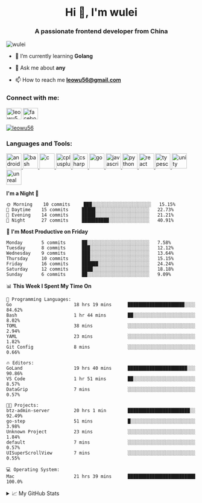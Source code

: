 <h1 align="center">Hi 👋, I'm wulei</h1>
<h3 align="center">A passionate frontend developer from China</h3>

<p align="left"> <img src="https://komarev.com/ghpvc/?username=wulei&label=Profile%20views&color=0e75b6&style=flat" alt="wulei" /> </p>



- 🌱 I’m currently learning **Golang**

- 💬 Ask me about **any**

- 📫 How to reach me **leowu56@gmail.com**


<h3 align="left">Connect with me:</h3>
<p align="left">
<a href="https://twitter.com/leowu56" target="blank"><img align="center" src="https://cdn.jsdelivr.net/npm/simple-icons@3.0.1/icons/twitter.svg" alt="leowu56" height="30" width="40" /></a>
<a href="https://fb.com/facebook.com/leowu056" target="blank"><img align="center" src="https://cdn.jsdelivr.net/npm/simple-icons@3.0.1/icons/facebook.svg" alt="facebook.com/leowu056" height="30" width="40" /></a>
</p>

<p align="left"> <a href="https://twitter.com/leowu56" target="blank"><img src="https://img.shields.io/twitter/follow/leowu56?logo=twitter&style=for-the-badge" alt="leowu56" /></a> </p>

<h3 align="left">Languages and Tools:</h3>
<p align="left"> <a href="https://developer.android.com" target="_blank"> <img src="https://devicons.github.io/devicon/devicon.git/icons/android/android-original-wordmark.svg" alt="android" width="40" height="40"/> </a> <a href="https://www.gnu.org/software/bash/" target="_blank"> <img src="https://www.vectorlogo.zone/logos/gnu_bash/gnu_bash-icon.svg" alt="bash" width="40" height="40"/> </a> <a href="https://www.cprogramming.com/" target="_blank"> <img src="https://devicons.github.io/devicon/devicon.git/icons/c/c-original.svg" alt="c" width="40" height="40"/> </a> <a href="https://www.w3schools.com/cpp/" target="_blank"> <img src="https://devicons.github.io/devicon/devicon.git/icons/cplusplus/cplusplus-original.svg" alt="cplusplus" width="40" height="40"/> </a> <a href="https://www.w3schools.com/cs/" target="_blank"> <img src="https://devicons.github.io/devicon/devicon.git/icons/csharp/csharp-original.svg" alt="csharp" width="40" height="40"/> </a> <a href="https://golang.org" target="_blank"> <img src="https://devicons.github.io/devicon/devicon.git/icons/go/go-original.svg" alt="go" width="40" height="40"/> </a> <a href="https://developer.mozilla.org/en-US/docs/Web/JavaScript" target="_blank"> <img src="https://devicons.github.io/devicon/devicon.git/icons/javascript/javascript-original.svg" alt="javascript" width="40" height="40"/> </a> <a href="https://www.python.org" target="_blank"> <img src="https://devicons.github.io/devicon/devicon.git/icons/python/python-original.svg" alt="python" width="40" height="40"/> </a> <a href="https://reactjs.org/" target="_blank"> <img src="https://devicons.github.io/devicon/devicon.git/icons/react/react-original-wordmark.svg" alt="react" width="40" height="40"/> </a> <a href="https://www.typescriptlang.org/" target="_blank"> <img src="https://devicons.github.io/devicon/devicon.git/icons/typescript/typescript-original.svg" alt="typescript" width="40" height="40"/> </a> <a href="https://unity.com/" target="_blank"> <img src="https://www.vectorlogo.zone/logos/unity3d/unity3d-icon.svg" alt="unity" width="40" height="40"/> </a> <a href="https://unrealengine.com/" target="_blank"> <img src="https://raw.githubusercontent.com/kenangundogan/fontisto/036b7eca71aab1bef8e6a0518f7329f13ed62f6b/icons/svg/brand/unreal-engine.svg" alt="unreal" width="40" height="40"/> </a> </p>


<!--START_SECTION:waka-->
**I'm a Night 🦉** 

```text
🌞 Morning    10 commits     ███░░░░░░░░░░░░░░░░░░░░░░   15.15% 
🌆 Daytime    15 commits     █████░░░░░░░░░░░░░░░░░░░░   22.73% 
🌃 Evening    14 commits     █████░░░░░░░░░░░░░░░░░░░░   21.21% 
🌙 Night      27 commits     ██████████░░░░░░░░░░░░░░░   40.91%

```
📅 **I'm Most Productive on Friday** 

```text
Monday       5 commits      ██░░░░░░░░░░░░░░░░░░░░░░░   7.58% 
Tuesday      8 commits      ███░░░░░░░░░░░░░░░░░░░░░░   12.12% 
Wednesday    9 commits      ███░░░░░░░░░░░░░░░░░░░░░░   13.64% 
Thursday     10 commits     ███░░░░░░░░░░░░░░░░░░░░░░   15.15% 
Friday       16 commits     ██████░░░░░░░░░░░░░░░░░░░   24.24% 
Saturday     12 commits     ████░░░░░░░░░░░░░░░░░░░░░   18.18% 
Sunday       6 commits      ██░░░░░░░░░░░░░░░░░░░░░░░   9.09%

```


📊 **This Week I Spent My Time On** 

```text
💬 Programming Languages: 
Go                       18 hrs 19 mins      █████████████████████░░░░   84.62% 
Bash                     1 hr 44 mins        ██░░░░░░░░░░░░░░░░░░░░░░░   8.02% 
TOML                     38 mins             ░░░░░░░░░░░░░░░░░░░░░░░░░   2.94% 
YAML                     23 mins             ░░░░░░░░░░░░░░░░░░░░░░░░░   1.82% 
Git Config               8 mins              ░░░░░░░░░░░░░░░░░░░░░░░░░   0.66%

🔥 Editors: 
GoLand                   19 hrs 40 mins      ██████████████████████░░░   90.86% 
VS Code                  1 hr 51 mins        ██░░░░░░░░░░░░░░░░░░░░░░░   8.57% 
DataGrip                 7 mins              ░░░░░░░░░░░░░░░░░░░░░░░░░   0.57%

🐱‍💻 Projects: 
btz-admin-server         20 hrs 1 min        ███████████████████████░░   92.49% 
go-step                  51 mins             █░░░░░░░░░░░░░░░░░░░░░░░░   3.98% 
Unknown Project          23 mins             ░░░░░░░░░░░░░░░░░░░░░░░░░   1.84% 
default                  7 mins              ░░░░░░░░░░░░░░░░░░░░░░░░░   0.57% 
UISuperScrollView        7 mins              ░░░░░░░░░░░░░░░░░░░░░░░░░   0.55%

💻 Operating System: 
Mac                      21 hrs 39 mins      █████████████████████████   100.0%

```


<!--END_SECTION:waka-->


<!--[![wulei's wakatime stats](https://github-readme-stats.vercel.app/api/wakatime?username=leowu56)](https://github.com/anuraghazra/github-readme-stats)-->


<details>
<summary>📈 My GitHub Stats</summary>
  
<!--<p><img align="left" src="https://github-readme-stats.vercel.app/api/top-langs?username=wulei&show_icons=true&locale=en&layout=compact" alt="wulei" /></p>-->

<p>&nbsp;<img align="center" src="https://github-readme-stats.vercel.app/api?username=wulei&show_icons=true&locale=en" alt="wulei" /></p>

</details>

